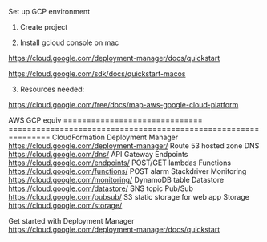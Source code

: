 Set up GCP environment

1) Create project

2) Install gcloud console on mac

https://cloud.google.com/deployment-manager/docs/quickstart

https://cloud.google.com/sdk/docs/quickstart-macos

3) Resources needed:

https://cloud.google.com/free/docs/map-aws-google-cloud-platform

AWS                                   GCP equiv
==============================        ===============================================================
CloudFormation                        Deployment Manager        https://cloud.google.com/deployment-manager/
Route 53 hosted zone                  DNS                       https://cloud.google.com/dns/
API Gateway                           Endpoints                 https://cloud.google.com/endpoints/
POST/GET lambdas                      Functions                 https://cloud.google.com/functions/
POST alarm                            Stackdriver Monitoring    https://cloud.google.com/monitoring/
DynamoDB table                        Datastore                 https://cloud.google.com/datastore/
SNS topic                             Pub/Sub                   https://cloud.google.com/pubsub/
S3 static storage for web app         Storage                   https://cloud.google.com/storage/



Get started with Deployment Manager https://cloud.google.com/deployment-manager/docs/quickstart

